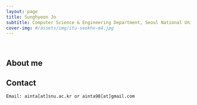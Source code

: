 ```yaml
---
layout: page
title: Sunghyeon Jo
subtitle: Computer Science & Engineering Department, Seoul National Univeristy
cover-img: #/assets/img/itu-seokho-m4.jpg
---
```


<br/>

## About me



## Contact

```
Email: ainta[at]snu.ac.kr or ainta98[at]gmail.com
```
